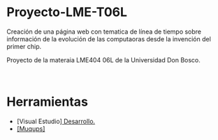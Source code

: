 # Proyecto-LME-T06L
<p>Creación de una página web con tematica de línea de tiempo sobre información de la evolución de las computaoras desde la invención del primer chip.</p>
<p>Proyecto de la materaia LME404 06L de la Universidad Don Bosco.</p>
<br>
<h1>Herramientas</h1>
 <ul>
   <li>[Visual Estudio]<a href=https://code.visualstudio.com</a> Desarrollo.</h1>
  <li>[Muqups]
    
